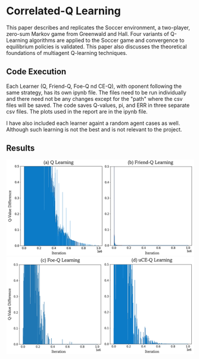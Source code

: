 # Correlated-Q Learning

This paper describes and replicates the Soccer environment, a two-player, zero-sum Markov game from Greenwald and Hall. Four variants of Q-Learning algorithms are applied to the Soccer game and convergence to equilibrium policies is validated. This paper also discusses the theoretical foundations of multiagent Q-learning techniques.

## Code Execution

Each Learner (Q, Friend-Q, Foe-Q nd CE-Q), with oponent following the same strategy, has its own ipynb file. The files need to be run individually and there need not be any changes except for the "path" where the csv files will be saved. The code saves Q-values, pi, and ERR in three separate csv files. The plots used in the report are in the ipynb file.

I have also included each learner againt a random agent cases as well. Although such learning is not the best and is not relevant to the project.

## Results
<img src="Q-FQ_.PNG" width=600>
<img src="FoeQ_CEQ.PNG" width=600>
